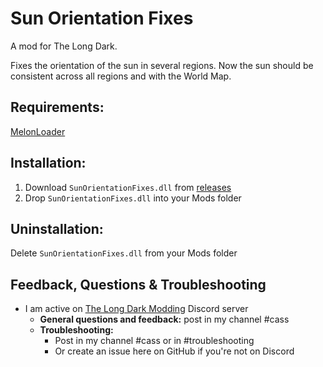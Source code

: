 # Sun Orientation Fixes
A mod for The Long Dark.   

Fixes the orientation of the sun in several regions. Now the sun should be consistent across all regions and with the World Map.

## Requirements: 
[MelonLoader](https://github.com/HerpDerpinstine/MelonLoader/releases/latest/download/MelonLoader.Installer.exe) 

## Installation:
1. Download ```SunOrientationFixes.dll``` from [releases](https://github.com/GruffCassquatch/SunOrientationFixes/releases) 
2. Drop ```SunOrientationFixes.dll``` into your Mods folder

## Uninstallation:
Delete ```SunOrientationFixes.dll``` from your Mods folder

## Feedback, Questions & Troubleshooting
* I am active on [The Long Dark Modding](https://discord.gg/QvFE7VV4WZ) Discord server
	* **General questions and feedback:** post in my channel #cass
	* **Troubleshooting:** 
		* Post in my channel #cass or in #troubleshooting 
		* Or create an issue here on GitHub if you're not on Discord

